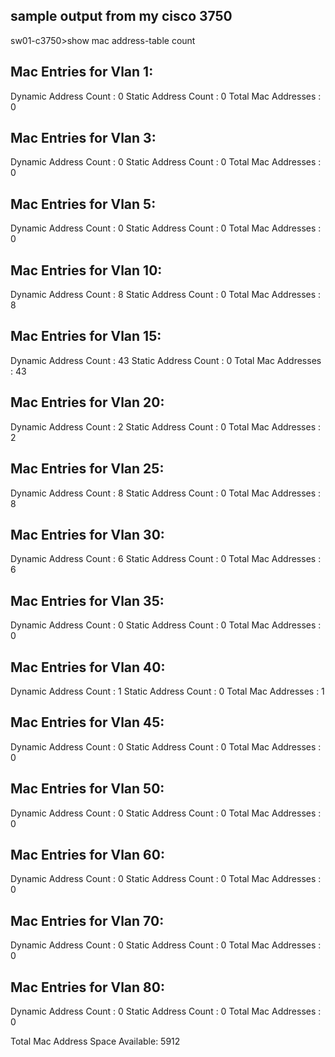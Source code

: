## sample output from my cisco 3750 ##

sw01-c3750>show mac address-table count

Mac Entries for Vlan 1:
---------------------------
Dynamic Address Count  : 0
Static  Address Count  : 0
Total Mac Addresses    : 0

Mac Entries for Vlan 3:
---------------------------
Dynamic Address Count  : 0
Static  Address Count  : 0
Total Mac Addresses    : 0

Mac Entries for Vlan 5:
---------------------------
Dynamic Address Count  : 0
Static  Address Count  : 0
Total Mac Addresses    : 0

Mac Entries for Vlan 10:
---------------------------
Dynamic Address Count  : 8
Static  Address Count  : 0
Total Mac Addresses    : 8

Mac Entries for Vlan 15:
---------------------------
Dynamic Address Count  : 43
Static  Address Count  : 0
Total Mac Addresses    : 43

Mac Entries for Vlan 20:
---------------------------
Dynamic Address Count  : 2
Static  Address Count  : 0
Total Mac Addresses    : 2

Mac Entries for Vlan 25:
---------------------------
Dynamic Address Count  : 8
Static  Address Count  : 0
Total Mac Addresses    : 8

Mac Entries for Vlan 30:
---------------------------
Dynamic Address Count  : 6
Static  Address Count  : 0
Total Mac Addresses    : 6

Mac Entries for Vlan 35:
---------------------------
Dynamic Address Count  : 0
Static  Address Count  : 0
Total Mac Addresses    : 0

Mac Entries for Vlan 40:
---------------------------
Dynamic Address Count  : 1
Static  Address Count  : 0
Total Mac Addresses    : 1

Mac Entries for Vlan 45:
---------------------------
Dynamic Address Count  : 0
Static  Address Count  : 0
Total Mac Addresses    : 0

Mac Entries for Vlan 50:
---------------------------
Dynamic Address Count  : 0
Static  Address Count  : 0
Total Mac Addresses    : 0

Mac Entries for Vlan 60:
---------------------------
Dynamic Address Count  : 0
Static  Address Count  : 0
Total Mac Addresses    : 0

Mac Entries for Vlan 70:
---------------------------
Dynamic Address Count  : 0
Static  Address Count  : 0
Total Mac Addresses    : 0

Mac Entries for Vlan 80:
---------------------------
Dynamic Address Count  : 0
Static  Address Count  : 0
Total Mac Addresses    : 0

Total Mac Address Space Available: 5912
